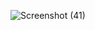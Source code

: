 ![Screenshot (41)](https://github.com/AYUSHBANKAWAT/dice-game/assets/82307560/f01f0dd6-7877-44db-b9eb-433e7b12ac8b)
